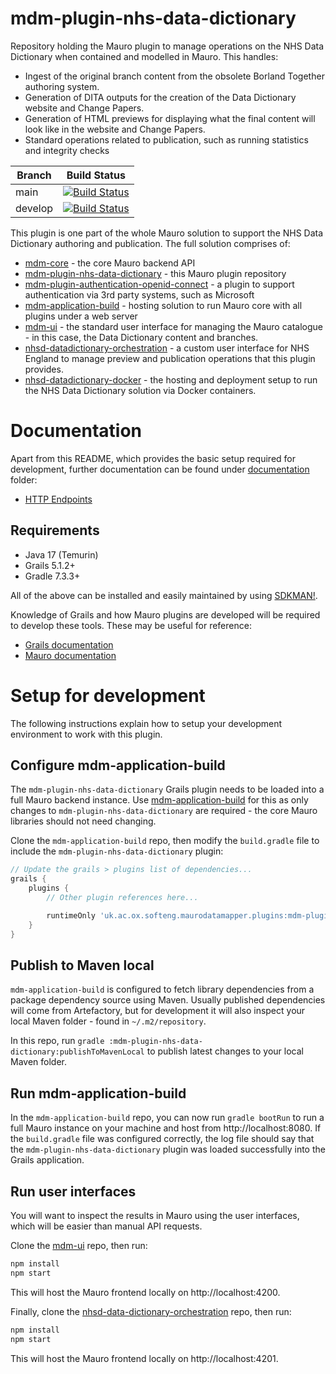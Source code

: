 # mdm-plugin-nhs-data-dictionary

Repository holding the Mauro plugin to manage operations on the NHS Data Dictionary when contained and modelled in Mauro. This handles:

- Ingest of the original branch content from the obsolete Borland Together authoring system.
- Generation of DITA outputs for the creation of the Data Dictionary website and Change Papers.
- Generation of HTML previews for displaying what the final content will look like in the website and Change Papers.
- Standard operations related to publication, such as running statistics and integrity checks

| Branch  | Build Status |
| ------- | ------- | 
| main    | [![Build Status](https://jenkins.cs.ox.ac.uk/buildStatus/icon?job=Mauro+Data+Mapper-NHSD%2Fmdm-mdm-plugin-nhs-data-dictionary%2Fmain)](https://jenkins.cs.ox.ac.uk/blue/organizations/jenkins/Mauro+Data+Mapper-NHSD%2Fmdm-mdm-plugin-nhs-data-dictionary/branches)    |
| develop | [![Build Status](https://jenkins.cs.ox.ac.uk/buildStatus/icon?job=Mauro+Data+Mapper-NHSD%2Fmdm-mdm-plugin-nhs-data-dictionary%2Fdevelop)](https://jenkins.cs.ox.ac.uk/blue/organizations/jenkins/Mauro+Data+Mapper-NHSD%2Fmdm-mdm-plugin-nhs-data-dictionary/branches) |

This plugin is one part of the whole Mauro solution to support the NHS Data Dictionary authoring and publication. The full solution comprises of:

- [mdm-core](https://github.com/MauroDataMapper/mdm-core) - the core Mauro backend API
- [mdm-plugin-nhs-data-dictionary](https://github.com/MauroDataMapper-NHSD/mdm-plugin-nhs-data-dictionary) - this Mauro plugin repository
- [mdm-plugin-authentication-openid-connect](https://github.com/MauroDataMapper-Plugins/mdm-plugin-authentication-openid-connect) - a plugin to support authentication via 3rd party systems, such as Microsoft
- [mdm-application-build](https://github.com/MauroDataMapper/mdm-application-build) - hosting solution to run Mauro core with all plugins under a web server
- [mdm-ui](https://github.com/MauroDataMapper/mdm-ui) - the standard user interface for managing the Mauro catalogue - in this case, the Data Dictionary content and branches.
- [nhsd-datadictionary-orchestration](https://github.com/MauroDataMapper-NHSD/nhsd-datadictionary-orchestration) - a custom user interface for NHS England to manage preview and publication operations that this plugin provides.
- [nhsd-datadictionary-docker](https://github.com/MauroDataMapper-NHSD/nhsd-datadictionary-docker) - the hosting and deployment setup to run the NHS Data Dictionary solution via Docker containers.

# Documentation

Apart from this README, which provides the basic setup required for development, further documentation can be found under [documentation](/docs) folder:

- [HTTP Endpoints](/docs/endpoints.md)

## Requirements

* Java 17 (Temurin)
* Grails 5.1.2+
* Gradle 7.3.3+

All of the above can be installed and easily maintained by using [SDKMAN!](https://sdkman.io/install).

Knowledge of Grails and how Mauro plugins are developed will be required to develop these tools. These may be useful for reference:

- [Grails documentation](https://docs.grails.org/5.1.2/guide/single.html)
- [Mauro documentation](https://maurodatamapper.github.io/)

# Setup for development

The following instructions explain how to setup your development environment to work with this plugin.

## Configure mdm-application-build

The `mdm-plugin-nhs-data-dictionary` Grails plugin needs to be loaded into a full Mauro backend instance. Use [mdm-application-build](https://github.com/MauroDataMapper/mdm-application-build) for this as only changes to `mdm-plugin-nhs-data-dictionary` are required - the core Mauro libraries should not need changing.

Clone the `mdm-application-build` repo, then modify the `build.gradle` file to include the `mdm-plugin-nhs-data-dictionary` plugin:

```groovy
// Update the grails > plugins list of dependencies...
grails {
    plugins {
        // Other plugin references here...

        runtimeOnly 'uk.ac.ox.softeng.maurodatamapper.plugins:mdm-plugin-nhs-data-dictionary:2.0.0-SNAPSHOT'
    }
}
```

## Publish to Maven local

`mdm-application-build` is configured to fetch library dependencies from a package dependency source using Maven. Usually published dependencies will
come from Artefactory, but for development it will also inspect your local Maven folder - found in `~/.m2/repository`.

In this repo, run `gradle :mdm-plugin-nhs-data-dictionary:publishToMavenLocal` to publish latest changes to your local Maven folder.

## Run mdm-application-build

In the `mdm-application-build` repo, you can now run `gradle bootRun` to run a full Mauro instance on your machine and host
from http://localhost:8080. If the `build.gradle` file was configured correctly, the log file should say that the `mdm-plugin-nhs-data-dictionary` plugin
was loaded successfully into the Grails application.

## Run user interfaces

You will want to inspect the results in Mauro using the user interfaces, which will be easier than manual API requests.

Clone the [mdm-ui](https://github.com/MauroDataMapper/mdm-ui) repo, then run:

```bash
npm install
npm start
```

This will host the Mauro frontend locally on http://localhost:4200.

Finally, clone the [nhsd-data-dictionary-orchestration](https://github.com/MauroDataMapper-NHSD/nhsd-datadictionary-orchestration) repo, then run:

```bash
npm install
npm start
```

This will host the Mauro frontend locally on http://localhost:4201.